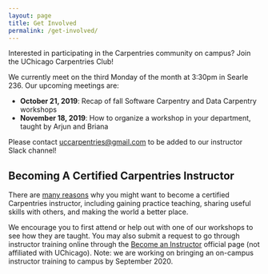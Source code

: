 ```yaml
---
layout: page
title: Get Involved
permalink: /get-involved/
---
```


Interested in participating in the Carpentries community on campus? Join the UChicago Carpentries Club!

We currently meet on the third Monday of the month at 3:30pm in Searle 236. Our upcoming meetings are:

- **October 21, 2019**: Recap of fall Software Carpentry and Data Carpentry workshops
- **November 18, 2019**: How to organize a workshop in your department, taught by Arjun and Briana

Please contact uccarpentries@gmail.com to be added to our instructor Slack channel!

## Becoming A Certified Carpentries Instructor

There are [many reasons](https://docs.carpentries.org/topic_folders/for_instructors/new_instructors.html#motivation-for-people-to-train-as-instructors) why you might want to become a certified Carpentries instructor, including gaining practice teaching, sharing useful skills with others, and making the world a better place.

We encourage you to first attend or help out with one of our workshops to see how they are taught. You may also submit a request to go through instructor training online through the [Become an Instructor](https://carpentries.org/become-instructor/) official page (not affiliated with UChicago). Note: we are working on bringing an on-campus instructor training to campus by September 2020.
